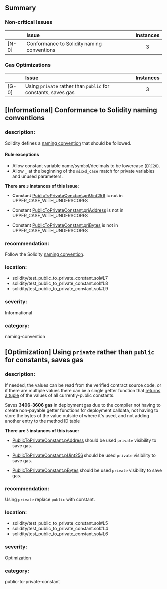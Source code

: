 ## Summary 

### Non-critical Issues

| |Issue|Instances|
|---|:---|:---:|
| [N-0] | Conformance to Solidity naming conventions | 3 |


### Gas Optimizations

| |Issue|Instances|
|---|:---|:---:|
| [G-0] | Using `private` rather than `public` for constants, saves gas | 3 |



## [Informational] Conformance to Solidity naming conventions

### description:

Solidity defines a [naming convention](https://solidity.readthedocs.io/en/v0.4.25/style-guide.html#naming-conventions) that should be followed.
#### Rule exceptions
- Allow constant variable name/symbol/decimals to be lowercase (`ERC20`).
- Allow `_` at the beginning of the `mixed_case` match for private variables and unused parameters.

**There are `3` instances of this issue:**

- Constant [PublicToPrivateConstant.priUint256](solidity/test_public_to_private_constant.sol#L7) is not in UPPER_CASE_WITH_UNDERSCORES

- Constant [PublicToPrivateConstant.priAddress](solidity/test_public_to_private_constant.sol#L8) is not in UPPER_CASE_WITH_UNDERSCORES

- Constant [PublicToPrivateConstant.priBytes](solidity/test_public_to_private_constant.sol#L9) is not in UPPER_CASE_WITH_UNDERSCORES


### recommendation:
Follow the Solidity [naming convention](https://solidity.readthedocs.io/en/v0.4.25/style-guide.html#naming-conventions).

### location:
- solidity/test_public_to_private_constant.sol#L7
- solidity/test_public_to_private_constant.sol#L8
- solidity/test_public_to_private_constant.sol#L9

### severity:
Informational

### category:
naming-convention

## [Optimization] Using `private` rather than `public` for constants, saves gas

### description:

If needed, the values can be read from the verified contract source code, or if there are multiple values there can be a single getter function that [returns a tuple](https://github.com/code-423n4/2022-08-frax/blob/90f55a9ce4e25bceed3a74290b854341d8de6afa/src/contracts/FraxlendPair.sol#L156-L178) of the values of all currently-public constants. 

Saves **3406-3606 gas** in deployment gas due to the compiler not having to create non-payable getter functions for deployment calldata, not having to store the bytes of the value outside of where it's used, and not adding another entry to the method ID table


**There are `3` instances of this issue:**

- [PublicToPrivateConstant.pAddress](solidity/test_public_to_private_constant.sol#L5) should be used `private` visibility to save gas.

- [PublicToPrivateConstant.pUint256](solidity/test_public_to_private_constant.sol#L4) should be used `private` visibility to save gas.

- [PublicToPrivateConstant.pBytes](solidity/test_public_to_private_constant.sol#L6) should be used `private` visibility to save gas.


### recommendation:

Using `private` replace `public` with constant.


### location:
- solidity/test_public_to_private_constant.sol#L5
- solidity/test_public_to_private_constant.sol#L4
- solidity/test_public_to_private_constant.sol#L6

### severity:
Optimization

### category:
public-to-private-constant
